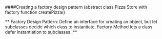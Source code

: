 ####Creating a factory design pattern (abstract class Pizza Store with factory function createPizza()

** Factory Design Pattern: Define an interface for creating an object, but let subclasses decide which class to instantiate. Factory Method lets a class defer instantiation to subclasses. **